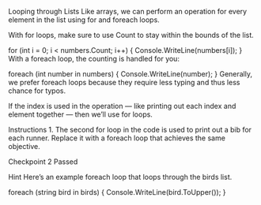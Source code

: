 Looping through Lists
Like arrays, we can perform an operation for every element in the list using for and foreach loops.

With for loops, make sure to use Count to stay within the bounds of the list.

for (int i = 0; i < numbers.Count; i++)
{
   Console.WriteLine(numbers[i]);
}
With a foreach loop, the counting is handled for you:

foreach (int number in numbers)
{
   Console.WriteLine(number);
}
Generally, we prefer foreach loops because they require less typing and thus less chance for typos.

If the index is used in the operation — like printing out each index and element together — then we’ll use for loops.

Instructions
1.
The second for loop in the code is used to print out a bib for each runner. Replace it with a foreach loop that achieves the same objective.

Checkpoint 2 Passed

Hint
Here’s an example foreach loop that loops through the birds list.

foreach (string bird in birds)
{
  Console.WriteLine(bird.ToUpper());
}